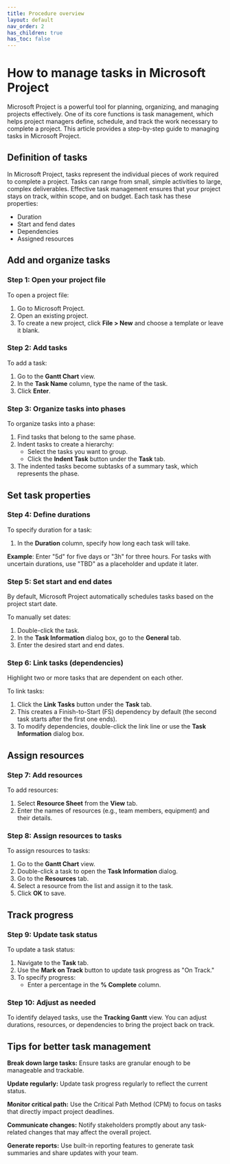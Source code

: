 ```yaml
---
title: Procedure overview
layout: default
nav_order: 2
has_children: true
has_toc: false
---
```




# How to manage tasks in Microsoft Project

Microsoft Project is a powerful tool for planning, organizing, and managing projects effectively. One of its core functions is task management, which helps project managers define, schedule, and track the work necessary to complete a project. This article provides a step-by-step guide to managing tasks in Microsoft Project.


## Definition of tasks

In Microsoft Project, tasks represent the individual pieces of work required to complete a project. Tasks can range from small, simple activities to large, complex deliverables. Effective task management ensures that your project stays on track, within scope, and on budget.
Each task has these properties: 

- Duration 
- Start and fend dates
- Dependencies
- Assigned resources

## Add and organize tasks

### Step 1: Open your project file

To open a project file:

1. Go to Microsoft Project.
2. Open an existing project.
3. To create a new project, click **File > New** and choose a template or leave it blank.

### Step 2: Add tasks

To add a task:

1. Go to the **Gantt Chart** view.
2. In the **Task Name** column, type the name of the task.
3. Click **Enter**.

### Step 3: Organize tasks into phases

To organize tasks into a phase:

1. Find tasks that belong to the same phase.
2. Indent tasks to create a hierarchy:
   - Select the tasks you want to group.
   - Click the **Indent Task** button under the **Task** tab.
3. The indented tasks become subtasks of a summary task, which represents the phase.

## Set task properties

### Step 4: Define durations

To specify duration for a task:

1. In the **Duration** column, specify how long each task will take.

**Example**: Enter "5d" for five days or "3h" for three hours. For tasks with uncertain durations, use "TBD" as a placeholder and update it later.

### Step 5: Set start and end dates
By default, Microsoft Project automatically schedules tasks based on the project start date.

To manually set dates:

1. Double-click the task.
2. In the **Task Information** dialog box, go to the **General** tab.
3. Enter the desired start and end dates.

### Step 6: Link tasks (dependencies)
Highlight two or more tasks that are dependent on each other.

To link tasks:

1. Click the **Link Tasks** button under the **Task** tab.
2. This creates a Finish-to-Start (FS) dependency by default (the second task starts after the first one ends).
3. To modify dependencies, double-click the link line or use the **Task Information** dialog box.


## Assign resources

### Step 7: Add resources

To add resources:

1. Select **Resource Sheet** from the **View** tab.
2. Enter the names of resources (e.g., team members, equipment) and their details.

### Step 8: Assign resources to tasks

To assign resources to tasks:

1. Go to the **Gantt Chart** view. 
2. Double-click a task to open the **Task Information** dialog. 
3. Go to the **Resources** tab.
4. Select a resource from the list and assign it to the task.
5. Click **OK** to save.


## Track progress 

### Step 9: Update task status 

To update a task status:

1. Navigate to the **Task** tab.
2. Use the **Mark on Track** button to update task progress as "On Track."
3. To specify progress: 
   - Enter a percentage in the **% Complete** column.

### Step 10: Adjust as needed
To identify delayed tasks, use the **Tracking Gantt** view. You can adjust durations, resources, or dependencies to bring the project back on track.


## Tips for better task management

**Break down large tasks:** Ensure tasks are granular enough to be manageable and trackable.

**Update regularly:** Update task progress regularly to reflect the current status.

**Monitor critical path:** Use the Critical Path Method (CPM) to focus on tasks that directly impact project deadlines.

**Communicate changes:** Notify stakeholders promptly about any task-related changes that may affect the overall project.

**Generate reports:** Use built-in reporting features to generate task summaries and share updates with your team.